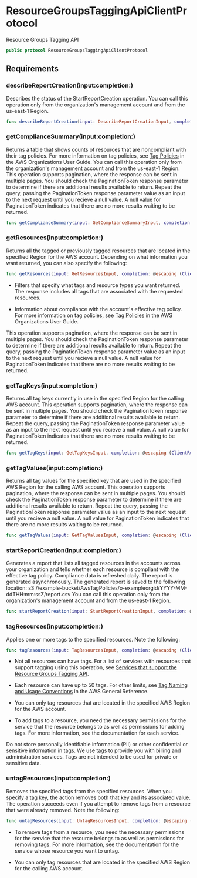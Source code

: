 # ResourceGroupsTaggingApiClientProtocol

Resource Groups Tagging API

``` swift
public protocol ResourceGroupsTaggingApiClientProtocol 
```

## Requirements

### describeReportCreation(input:completion:)

Describes the status of the StartReportCreation operation. You can call this operation only from the organization's management account and from the us-east-1 Region.

``` swift
func describeReportCreation(input: DescribeReportCreationInput, completion: @escaping (ClientRuntime.SdkResult<DescribeReportCreationOutputResponse, DescribeReportCreationOutputError>) -> Void)
```

### getComplianceSummary(input:completion:)

Returns a table that shows counts of resources that are noncompliant with their tag policies. For more information on tag policies, see [Tag Policies](https://docs.aws.amazon.com/organizations/latest/userguide/orgs_manage_policies_tag-policies.html) in the AWS Organizations User Guide. You can call this operation only from the organization's management account and from the us-east-1 Region. This operation supports pagination, where the response can be sent in multiple pages. You should check the PaginationToken response parameter to determine if there are additional results available to return. Repeat the query, passing the PaginationToken response parameter value as an input to the next request until you recieve a null value. A null value for PaginationToken indicates that there are no more results waiting to be returned.

``` swift
func getComplianceSummary(input: GetComplianceSummaryInput, completion: @escaping (ClientRuntime.SdkResult<GetComplianceSummaryOutputResponse, GetComplianceSummaryOutputError>) -> Void)
```

### getResources(input:completion:)

Returns all the tagged or previously tagged resources that are located in the specified Region for the AWS account. Depending on what information you want returned, you can also specify the following:

``` swift
func getResources(input: GetResourcesInput, completion: @escaping (ClientRuntime.SdkResult<GetResourcesOutputResponse, GetResourcesOutputError>) -> Void)
```

  - Filters that specify what tags and resource types you want returned. The response includes all tags that are associated with the requested resources.

  - Information about compliance with the account's effective tag policy. For more information on tag policies, see [Tag Policies](https://docs.aws.amazon.com/organizations/latest/userguide/orgs_manage_policies_tag-policies.html) in the AWS Organizations User Guide.

This operation supports pagination, where the response can be sent in multiple pages. You should check the PaginationToken response parameter to determine if there are additional results available to return. Repeat the query, passing the PaginationToken response parameter value as an input to the next request until you recieve a null value. A null value for PaginationToken indicates that there are no more results waiting to be returned.

### getTagKeys(input:completion:)

Returns all tag keys currently in use in the specified Region for the calling AWS account. This operation supports pagination, where the response can be sent in multiple pages. You should check the PaginationToken response parameter to determine if there are additional results available to return. Repeat the query, passing the PaginationToken response parameter value as an input to the next request until you recieve a null value. A null value for PaginationToken indicates that there are no more results waiting to be returned.

``` swift
func getTagKeys(input: GetTagKeysInput, completion: @escaping (ClientRuntime.SdkResult<GetTagKeysOutputResponse, GetTagKeysOutputError>) -> Void)
```

### getTagValues(input:completion:)

Returns all tag values for the specified key that are used in the specified AWS Region for the calling AWS account. This operation supports pagination, where the response can be sent in multiple pages. You should check the PaginationToken response parameter to determine if there are additional results available to return. Repeat the query, passing the PaginationToken response parameter value as an input to the next request until you recieve a null value. A null value for PaginationToken indicates that there are no more results waiting to be returned.

``` swift
func getTagValues(input: GetTagValuesInput, completion: @escaping (ClientRuntime.SdkResult<GetTagValuesOutputResponse, GetTagValuesOutputError>) -> Void)
```

### startReportCreation(input:completion:)

Generates a report that lists all tagged resources in the accounts across your organization and tells whether each resource is compliant with the effective tag policy. Compliance data is refreshed daily. The report is generated asynchronously. The generated report is saved to the following location: s3://example-bucket/AwsTagPolicies/o-exampleorgid/YYYY-MM-ddTHH:mm:ssZ/report.csv You can call this operation only from the organization's management account and from the us-east-1 Region.

``` swift
func startReportCreation(input: StartReportCreationInput, completion: @escaping (ClientRuntime.SdkResult<StartReportCreationOutputResponse, StartReportCreationOutputError>) -> Void)
```

### tagResources(input:completion:)

Applies one or more tags to the specified resources. Note the following:

``` swift
func tagResources(input: TagResourcesInput, completion: @escaping (ClientRuntime.SdkResult<TagResourcesOutputResponse, TagResourcesOutputError>) -> Void)
```

  - Not all resources can have tags. For a list of services with resources that support tagging using this operation, see [Services that support the Resource Groups Tagging API](https://docs.aws.amazon.com/resourcegroupstagging/latest/APIReference/supported-services.html).

  - Each resource can have up to 50 tags. For other limits, see [Tag Naming and Usage Conventions](https://docs.aws.amazon.com/general/latest/gr/aws_tagging.html#tag-conventions) in the AWS General Reference.

  - You can only tag resources that are located in the specified AWS Region for the AWS account.

  - To add tags to a resource, you need the necessary permissions for the service that the resource belongs to as well as permissions for adding tags. For more information, see the documentation for each service.

Do not store personally identifiable information (PII) or other confidential or sensitive information in tags. We use tags to provide you with billing and administration services. Tags are not intended to be used for private or sensitive data.

### untagResources(input:completion:)

Removes the specified tags from the specified resources. When you specify a tag key, the action removes both that key and its associated value. The operation succeeds even if you attempt to remove tags from a resource that were already removed. Note the following:

``` swift
func untagResources(input: UntagResourcesInput, completion: @escaping (ClientRuntime.SdkResult<UntagResourcesOutputResponse, UntagResourcesOutputError>) -> Void)
```

  - To remove tags from a resource, you need the necessary permissions for the service that the resource belongs to as well as permissions for removing tags. For more information, see the documentation for the service whose resource you want to untag.

  - You can only tag resources that are located in the specified AWS Region for the calling AWS account.
